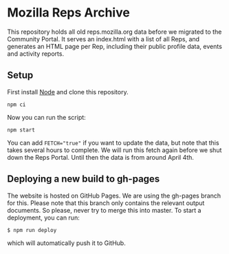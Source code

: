 Mozilla Reps Archive
=====

This repository holds all old reps.mozilla.org data before we migrated to the Community Portal. It serves an index.html with a list of all Reps, and generates an HTML page per Rep, including their public profile data, events and activity reports.

Setup
-----

First install [Node](http://nodejs.org/) and clone this repository.

```
npm ci
```

Now you can run the script:

```
npm start
```

You can add `FETCH="true"` if you want to update the data, but note that this takes several hours to complete. We will run this fetch again before we shut down the Reps Portal. Until then the data is from around April 4th.

Deploying a new build to gh-pages
------

The website is hosted on GitHub Pages. We are using the gh-pages branch for this. Please note that this branch only contains
the relevant output documents. So please, never try to merge this into master. To start a deployment, you can run:

```
$ npm run deploy
```

which will automatically push it to GitHub.
